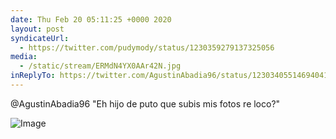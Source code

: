 ```yaml
---
date: Thu Feb 20 05:11:25 +0000 2020
layout: post
syndicateUrl:
  - https://twitter.com/pudymody/status/1230359279137325056
media:
  - /static/stream/ERMdN4YX0AAr42N.jpg
inReplyTo: https://twitter.com/AgustinAbadia96/status/1230340551469404161
---
```

@AgustinAbadia96 "Eh hijo de puto que subis mis fotos re loco?" 

![Image](/static/stream/ERMdN4YX0AAr42N.jpg)